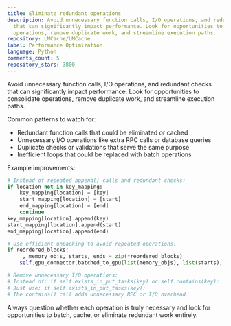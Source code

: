 ```yaml
---
title: Eliminate redundant operations
description: Avoid unnecessary function calls, I/O operations, and redundant checks
  that can significantly impact performance. Look for opportunities to consolidate
  operations, remove duplicate work, and streamline execution paths.
repository: LMCache/LMCache
label: Performance Optimization
language: Python
comments_count: 5
repository_stars: 3800
---
```


Avoid unnecessary function calls, I/O operations, and redundant checks that can significantly impact performance. Look for opportunities to consolidate operations, remove duplicate work, and streamline execution paths.

Common patterns to watch for:
- Redundant function calls that could be eliminated or cached
- Unnecessary I/O operations like extra RPC calls or database queries  
- Duplicate checks or validations that serve the same purpose
- Inefficient loops that could be replaced with batch operations

Example improvements:
```python
# Instead of repeated append() calls and redundant checks:
if location not in key_mapping:
    key_mapping[location] = [key]
    start_mapping[location] = [start]
    end_mapping[location] = [end]
    continue
key_mapping[location].append(key)
start_mapping[location].append(start) 
end_mapping[location].append(end)

# Use efficient unpacking to avoid repeated operations:
if reordered_blocks:
    _, memory_objs, starts, ends = zip(*reordered_blocks)
    self.gpu_connector.batched_to_gpu(list(memory_objs), list(starts), list(ends), **kwargs)
```

```python
# Remove unnecessary I/O operations:
# Instead of: if self.exists_in_put_tasks(key) or self.contains(key):
# Just use: if self.exists_in_put_tasks(key):
# The contains() call adds unnecessary RPC or I/O overhead
```

Always question whether each operation is truly necessary and look for opportunities to batch, cache, or eliminate redundant work entirely.